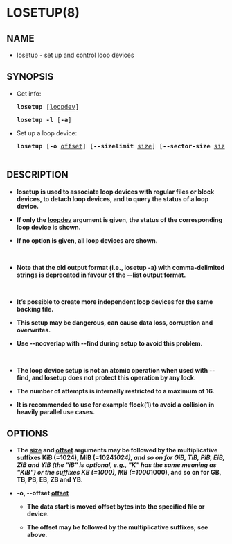 # LOSETUP(8)

## NAME

- losetup - set up and control loop devices

## SYNOPSIS

- Get info:

    <pre><b>losetup</b> [<u>loopdev</u>]</pre>

    <pre><b>losetup</b> <b>-l</b> [<b>-a</b>]</pre>

- Set up a loop device:

    <pre><b>losetup</b> [<b>-o</b> <u>offset</u>] [<b>--sizelimit</b> <u>size</u>] [<b>--sector-size</b> <u>size</u>] [<b>--loop-ref</b> <u>name</u>] [<b>-Pr</b>] [<b>--show</>] <b>-f</b>|<u>loopdev file</u>

## DESCRIPTION

- **losetup** is used to associate loop devices with regular files or block devices, to detach loop devices, and to query the status of a loop device.

- If only the <u>loopdev</u> argument is given, the status of the corresponding loop device is shown.

- If no option is given, all loop devices are shown.

<br>

- Note that the old output format (i.e., **losetup -a**) with comma-delimited strings is deprecated in favour of the **--list** output format.

<br>

- It’s possible to create more independent loop devices for the same backing file.

- This setup may be dangerous, can cause data loss, corruption and overwrites.

- Use **--nooverlap** with **--find** during setup to avoid this problem.

<br>

- The loop device setup is not an atomic operation when used with **--find**, and **losetup** does not protect this operation by any lock.

- The number of attempts is internally restricted to a maximum of 16.

- It is recommended to use for example **flock**(1) to avoid a collision in heavily parallel use cases.

## OPTIONS

- The <u>size</u> and <u>offset</u> arguments may be followed by the multiplicative suffixes KiB (=1024), MiB (=1024*1024), and so on for GiB, TiB, PiB, EiB, ZiB and YiB (the "iB" is optional, e.g., "K" has the same meaning as "KiB") or the suffixes KB (=1000), MB (=1000*1000), and so on for GB, TB, PB, EB, ZB and YB.

- **-o**, **--offset** <u>offset</u>

    - The data start is moved offset bytes into the specified file or device.

    - The offset may be followed by the multiplicative suffixes; see above.
